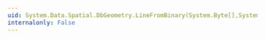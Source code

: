 ```yaml
---
uid: System.Data.Spatial.DbGeometry.LineFromBinary(System.Byte[],System.Int32)
internalonly: False
---
```

